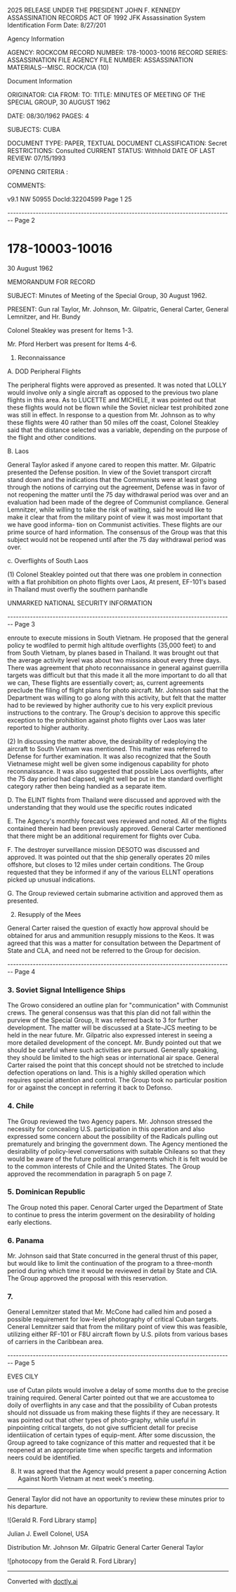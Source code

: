 2025 RELEASE UNDER THE PRESIDENT JOHN F. KENNEDY ASSASSINATION RECORDS ACT OF 1992
JFK Assassination System
Identification Form
Date: 8/27/201

Agency Information

AGENCY: ROCKCOM
RECORD NUMBER: 178-10003-10016
RECORD SERIES: ASSASSINATION FILE
AGENCY FILE NUMBER: ASSASSINATION MATERIALS--MISC. ROCK/CIA (10)

Document Information

ORIGINATOR: CIA
FROM:
TO:
TITLE: MINUTES OF MEETING OF THE SPECIAL GROUP, 30 AUGUST 1962

DATE: 08/30/1962
PAGES: 4

SUBJECTS: CUBA

DOCUMENT TYPE: PAPER, TEXTUAL DOCUMENT
CLASSIFICATION: Secret
RESTRICTIONS: Consulted
CURRENT STATUS: Withhold
DATE OF LAST REVIEW: 07/15/1993

OPENING CRITERIA :

COMMENTS:

v9.1
NW 50955 DocId:32204599 Page 1
25


-------------------------------------------------------------------------------- Page 2

# 178-10003-10016

30 August 1962

MEMORANDUM FOR RECORD

SUBJECT: Minutes of Meeting of the Special Group, 30 August 1962.

PRESENT: Gun ral Taylor, Mr. Johnson, Mr. Gilpatric, General Carter, General Lemnitzer, and Hr. Bundy

Colonel Steakley was present for Items 1-3.

Mr. Pford Herbert was present for Items 4-6.

1. Reconnaissance

A. DOD Peripheral Flights

The peripheral flights were approved as presented. It was noted that LOLLY would involve only a single aircraft as opposed to the previous two plane flights in this area. As to LUCETTE and MICHELE, it was pointed out that these flights would not be flown while the Soviet niclear test prohibited zone was still in effect. In response to a question from Mr. Johnson as to why these flights were 40 rather than 50 miles off the coast, Colonel Steakley said that the distance selected was a variable, depending on the purpose of the flight and other conditions.

B. Laos

General Taylor asked if anyone cared to reopen this matter. Mr. Gilpatric presented the Defense position. In view of the Soviet transport circraft stand down and the indications that the Communists were at least going through the notions of carrying out the agreement, Defense was in favor of not reopening the matter until the 75 day withdrawal period was over and an evaluation had been made of the degree of Communist compliance. General Lemnitzer, while willing to take the risk of waiting, said he would like to make it clear that from the military point of view it was most important that we have good informa- tion on Communist activities. These flights are our prime source of hard information. The consensus of the Group was that this subject would not be reopened until after the 75 day withdrawal period was over.

c. Overflights of South Laos

(1) Colonel Steakley pointed out that there was one problem in connection with a flat prohibition on photo flights over Laos, At present, EF-101's based in Thailand must overfly the southern panhandle

UNMARKED
NATIONAL SECURITY INFORMATION


-------------------------------------------------------------------------------- Page 3

enroute to execute missions in South Vietnam. He proposed that the
general policy te wodfiled to permit high altitude overflights (35,000
feet) to and from South Vietnam, by planes based in Thailand. It was
brought out that the average activity level was about two missions about
every three days. There was agreement that photo reconnaissance in
general against guerrilla targets was difficult but that this made it
all the more important to do all that we can, These flights are
essentially covert; as, current agreements preclude the filing of flight
plans for photo aircraft. Mr. Johnson said that the Department was
willing to go along with this activity, but felt that the matter had
to be reviewed by higher authority cue to his very explicit previous
instructions to the contrary. The Group's decision to approve this
specific exception to the prohibition against photo flights over Laos
was later reported to higher authority.

(2) In discussing the matter above, the desirability of
redeploying the aircraft to South Vietnam was mentioned. This matter
was referred to Defense for further examination. It was also recognized
that the South Vietnamese might well be given some indigenous capability
for photo reconnaissance. It was also suggested that possible Laos
overflights, after the 75 day period had clapsed, wight well be put in
the standard overflight category rather then being handied as a separate
item.

D. The ELINT flights from Thailand were discussed and approved
with the understanding that they would use the specific routes indicated

Ε. The Agency's monthly forecast wes reviewed and noted. All
of the flights contained therein had been previously approved. General
Carter mentioned that there might be an additional requirement for
flights over Cuba.

F. The destroyer surveillance mission DESOTO was discussed and
approved. It was pointed out that the ship generally operates 20 miles
offshore, but closes to 12 miles under certain conditions. The Group
requested that they be informed if any of the various ELLNT operations
picked up unusual indications.

G. The Group reviewed certain submarine activition and approved
them as presented.

2. Resupply of the Mees

General Carter raised the question of exactly how approval should
be obtained for arus and ammunition resupply missions to the Keos. It
was agreed that this was a matter for consultation between the Department
of State and CLA, and need not be referred to the Group for decision.


-------------------------------------------------------------------------------- Page 4

### 3. Soviet Signal Intelligence Ships

The Growo considered an outline plan for "communication" with Communist crews. The general consensus was that this plan did not fall within the purview of the Special Group, It was referred back to 3 for further development. The matter will be discussed at a State-JCS meeting to be held in the near future. Mr. Gilpatric also expressed interest in seeing a more detailed development of the concept. Mr. Bundy pointed out that we should be careful where such activities are pursued. Generally speaking, they should be limited to the high seas or international air space. General Carter raised the point that this concept should not be stretched to include defection operations on land. This is a highly skilled operation which requires special attention and control. The Group took no particular position for or against the concept in referring it back to Defonso.

### 4. Chile

The Group reviewed the two Agency papers. Mr. Johnson stressed the necessity for concealing U.S. participation in this operation and also expressed some concern about the possibility of the Radicals pulling out prematurely and bringing the government down. The Agency mentioned the desirability of policy-level conversations with suitable Chileans so that they would be aware of the future political arrangements which it is felt would be to the common interests of Chile and the United States. The Group approved the recommendation in paragraph 5 on page 7.

### 5. Dominican Republic

The Group noted this paper. Cenoral Carter urged the Department of State to continue to press the interim goverment on the desirability of holding early elections.

### 6. Panama

Mr. Johnson said that State concurred in the general thrust of this paper, but would like to limit the continuation of the program to a three-month period during which time it would be reviewed in detail by State and CIA. The Group approved the proposal with this reservation.

### 7.

General Lemnitzer stated that Mr. McCone had called him and posed a possible requirement for low-level photography of critical Cuban targets. Ceneral Lemnitzer said that from the military point of view this was feasible, utilizing either RF-101 or F8U aircraft flown by U.S. pilots from various bases of carriers in the Caribbean area.


-------------------------------------------------------------------------------- Page 5

EVES CILY

use of Cutan pilots would involve a delay of some months due to the precise training required. General Carter pointed out that we are accustomea to doily of overflights in any case and that the possibility of Cuban protests should not dissuade us from making these fiights if they are necessary. It was pointed out that other types of photo-graphy, while useful in pinpointing critical targets, do not give sufficient detall for precise identiiication of certain types of equip-ment. After some discussion, the Group agreed to take cognizance of this matter and requested that it be reopened at an appropriate time when specific targets and information neers could be identified.

8. It was agreed that the Agency would present a paper concerning Action Against North Vietnam at next week's meeting.

***

General Taylor did not have an opportunity to review these minutes prior to his departure.

![Gerald R. Ford Library stamp]

Julian J. Ewell
Colonel, USA

Distribution
Mr. Johnson
Mr. Gilpatric
General Carter
General Taylor

![photocopy from the Gerald R. Ford Library]


---
Converted with [doctly.ai](https://doctly.ai)